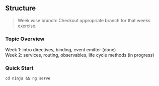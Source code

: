 ## Structure
> Week wise branch: Checkout appropriate branch for that weeks exercise.

### Topic Overview
Week 1: intro directives, binding, event emitter (done)  
Week 2: services, routing, observables, life cycle methods (in progress)

### Quick Start
```
cd ninja && ng serve
```
